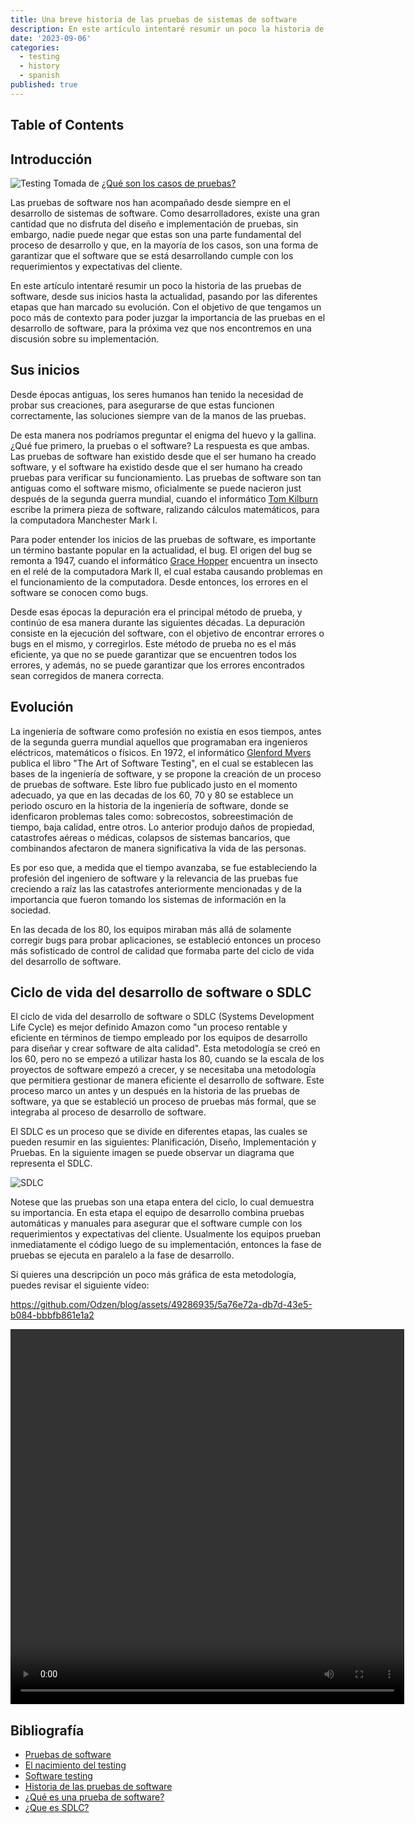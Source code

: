 ```yaml
---
title: Una breve historia de las pruebas de sistemas de software
description: En este artículo intentaré resumir un poco la historia de las pruebas de software, desde sus inicios hasta la actualidad, pasando por las diferentes etapas que han marcado su evolución. Con el objetivo de que tengamos un poco más de contexto para poder juzgar la importancia de las pruebas en el desarrollo de software, para la próxima vez que nos encontremos en una discusión sobre su implementación.
date: '2023-09-06'
categories:
  - testing
  - history
  - spanish
published: true
---
```


## Table of Contents

## Introducción

![Testing](/testing.png)
Tomada de [¿Qué son los casos de pruebas?](https://medium.com/grupo-carricay/qu%C3%A9-son-los-casos-de-pruebas-4893799b5b84)

Las pruebas de software nos han acompañado desde siempre en el desarrollo de sistemas de software. Como desarrolladores, existe una gran cantidad que no disfruta del diseño e implementación de pruebas, sin embargo, nadie puede negar que estas son una parte fundamental del proceso de desarrollo y que, en la mayoría de los casos, son una forma de garantizar que el software que se está desarrollando cumple con los requerimientos y expectativas del cliente.

En este artículo intentaré resumir un poco la historia de las pruebas de software, desde sus inicios hasta la actualidad, pasando por las diferentes etapas que han marcado su evolución. Con el objetivo de que tengamos un poco más de contexto para poder juzgar la importancia de las pruebas en el desarrollo de software, para la próxima vez que nos encontremos en una discusión sobre su implementación.

## Sus inicios

Desde épocas antiguas, los seres humanos han tenido la necesidad de probar sus creaciones, para asegurarse de que estas funcionen correctamente, las soluciones siempre van de la manos de las pruebas.

De esta manera nos podríamos preguntar el enigma del huevo y la gallina. ¿Qué fue primero, la pruebas o el software? La respuesta es que ambas. Las pruebas de software han existido desde que el ser humano ha creado software, y el software ha existido desde que el ser humano ha creado pruebas para verificar su funcionamiento. Las pruebas de software son tan antiguas como el software mismo, oficialmente se puede nacieron just después de la segunda guerra mundial, cuando el informático [Tom Kilburn](https://es.wikipedia.org/wiki/Tom_Kilburn) escribe la primera pieza de software, ralizando cálculos matemáticos, para la computadora Manchester Mark I.

Para poder entender los inicios de las pruebas de software, es importante un término bastante popular en la actualidad, el bug. El origen del bug se remonta a 1947, cuando el informático [Grace Hopper](https://es.wikipedia.org/wiki/Grace_Hopper) encuentra un insecto en el relé de la computadora Mark II, el cual estaba causando problemas en el funcionamiento de la computadora. Desde entonces, los errores en el software se conocen como bugs.

Desde esas épocas la depuración era el principal método de prueba, y continúo de esa manera durante las siguientes décadas. La depuración consiste en la ejecución del software, con el objetivo de encontrar errores o bugs en el mismo, y corregirlos. Este método de prueba no es el más eficiente, ya que no se puede garantizar que se encuentren todos los errores, y además, no se puede garantizar que los errores encontrados sean corregidos de manera correcta.

## Evolución

La ingeniería de software como profesión no existía en esos tiempos, antes de la segunda guerra mundial aquellos que programaban era ingenieros eléctricos, matemáticos o físicos. En 1972, el informático [Glenford Myers](https://en.wikipedia.org/wiki/Glenford_Myers) publica el libro "The Art of Software Testing", en el cual se establecen las bases de la ingeniería de software, y se propone la creación de un proceso de pruebas de software. Este libro fue publicado justo en el momento adecuado, ya que en las decadas de los 60, 70 y 80 se establece un periodo oscuro en la historia de la ingeniería de software, donde se idenficaron problemas tales como: sobrecostos, sobreestimación de tiempo, baja calidad, entre otros. Lo anterior produjo daños de propiedad, catastrofes aéreas o médicas, colapsos de sistemas bancarios, que combinandos afectaron de manera significativa la vida de las personas.

Es por eso que, a medida que el tiempo avanzaba, se fue estableciendo la profesión del ingeniero de software y la relevancia de las pruebas fue creciendo a raíz las las catastrofes anteriormente mencionadas y de la importancia que fueron tomando los sistemas de información en la sociedad.

En las decada de los 80, los equipos miraban más allá de solamente corregir bugs para probar aplicaciones, se estableció entonces un proceso más sofisticado de control de calidad que formaba parte del ciclo de vida del desarrollo de software.

## Ciclo de vida del desarrollo de software o SDLC

El ciclo de vida del desarrollo de software o SDLC (Systems Development Life Cycle) es mejor definido Amazon como "un proceso rentable y eficiente en términos de tiempo empleado por los equipos de desarrollo para diseñar y crear software de alta calidad". Esta metodología se creó en los 60, pero no se empezó a utilizar hasta los 80, cuando se la escala de los proyectos de software empezó a crecer, y se necesitaba una metodología que permitiera gestionar de manera eficiente el desarrollo de software. Este proceso marco un antes y un después en la historia de las pruebas de software, ya que se estableció un proceso de pruebas más formal, que se integraba al proceso de desarrollo de software.

El SDLC es un proceso que se divide en diferentes etapas, las cuales se pueden resumir en las siguientes: Planificación, Diseño, Implementación y Pruebas. En la siguiente imagen se puede observar un diagrama que representa el SDLC.

![SDLC](/sdlc.jpg)

Notese que las pruebas son una etapa entera del ciclo, lo cual demuestra su importancia. En esta etapa el equipo de desarrollo combina pruebas automáticas y manuales para asegurar que el software cumple con los requerimientos y expectativas del cliente. Usualmente los equipos prueban inmediatamente el código luego de su implementación, entonces la fase de pruebas se ejecuta en paralelo a la fase de desarrollo.

Si quieres una descripción un poco más gráfica de esta metodología, puedes revisar el siguiente vídeo:

https://github.com/Odzen/blog/assets/49286935/5a76e72a-db7d-43e5-b084-bbbfb861e1a2

<video width="630" height="600" src="https://github.com/Odzen/blog/assets/49286935/5a76e72a-db7d-43e5-b084-bbbfb861e1a2"></video>

## Bibliografía

- [Pruebas de software](https://es.wikipedia.org/wiki/Pruebas_de_software)
- [El nacimiento del testing](https://www.pragma.com.co/academia/lecciones/el-nacimiento-del-testing)
- [Software testing](https://en.wikipedia.org/wiki/Software_testing)
- [Historia de las pruebas de software](<https://medium.com/la-region-vulnerable/historia-de-las-pruebas-de-software-fbd3c2716ce2#:~:text=En%201957%2C%20Charles%20Baker%20expone,funcionalidad%20del%20programa%20(debugging).>)
- [¿Qué es una prueba de software?](https://www.ibm.com/mx-es/topics/software-testing)
- [¿Que es SDLC?](https://aws.amazon.com/es/what-is/sdlc/#:~:text=El%20ciclo%20de%20vida%20del,crear%20software%20de%20alta%20calidad.)
